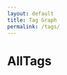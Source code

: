 ```yaml
---
layout: default
title: Tag Graph
permalink: /tags/
---
```


<h1>AllTags</h1>
<div id="tag-graph" style="border:1px solid var(--tertiary); height: 600px;"></div>

<script src="https://unpkg.com/vis-network/standalone/umd/vis-network.min.js"></script>
<link href="https://unpkg.com/vis-network/styles/vis-network.css" rel="stylesheet" type="text/css" />

<script>
  const tagCounts = {};
  {% for note in site.notes %}
    {% if note.published != false and note.tags %}
      {% for tag in note.tags %}
        tagCounts["{{ tag }}"] = (tagCounts["{{ tag }}"] || 0) + 1;
      {% endfor %}
    {% endif %}
  {% endfor %}

  const tags = Object.keys(tagCounts);
  const nodes = tags.map(tag => {
    const count = tagCounts[tag];
    const size = Math.min(11, Math.max(5, (count * 1.4) + 3));
    return {
      id: tag,
      label: tag,
      value: size,
      shape: 'dot',
      font: {
        face: 'IBM Plex Mono',
        color: 'var(--darkgray)'
      },
      color: {
        background: 'var(--secondary)',
        border: 'var(--tertiary)',
        highlight: {
          background: 'var(--highlight)',
          border: 'var(--tertiary)'
        }
      }
    };
  });

  const edges = [];
  for (let i = 0; i < tags.length; i++) {
    for (let j = i + 1; j < tags.length; j++) {
      edges.push({
        from: tags[i],
        to: tags[j],
        dashes: true,
        color: {
          color: 'var(--darkgray)',
          highlight: 'var(--darkgray)',
          hover: 'var(--darkgray)',
          opacity: 0.6
        },
        width: 1
      });
    }
  }

  const data = {
    nodes: new vis.DataSet(nodes),
    edges: new vis.DataSet(edges)
  };

  const options = {
    interaction: {
      hover: true,
      dragNodes: true,
      dragView: true
    },
    nodes: {
      borderWidth: 2
    },
    edges: {
      smooth: false
    },
    physics: {
      enabled: true,
      solver: "barnesHut",
      barnesHut: {
        gravitationalConstant: -5000,
        springLength: 120,
        springConstant: 0.04,
        damping: 0.09
      },
      stabilization: false
    }
  };

  const container = document.getElementById('tag-graph');
  const network = new vis.Network(container, data, options);

  // On click, go to the tag page
  network.on("click", function (params) {
    if (params.nodes.length > 0) {
      const tag = params.nodes[0];
      window.location.href = `/tags/${tag}/`;
    }
  });
</script>
